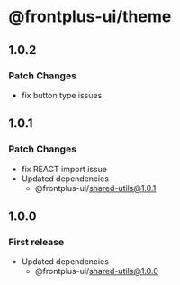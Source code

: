 # @frontplus-ui/theme

## 1.0.2

### Patch Changes

- fix button type issues

## 1.0.1

### Patch Changes

- fix REACT import issue
- Updated dependencies
  - @frontplus-ui/shared-utils@1.0.1

## 1.0.0

### First release

- Updated dependencies
  - @frontplus-ui/shared-utils@1.0.0
